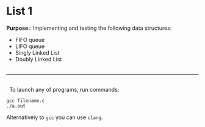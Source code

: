 # List 1

**Purpose:**: Implementing and testing the following data structures:
- FIFO queue
- LIFO queue
- Singly Linked List
- Doubly Linked List
\
&nbsp;
---
\
&nbsp;
To launch any of programs, run commands:
```
gcc filename.c
./a.out
```
Alternatively to ```gcc``` you can use ```clang```.
